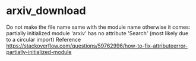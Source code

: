 # arxiv_download

Do not make the file name same with the module name
otherwise it comes: partially initialized module 'arxiv' has no attribute 'Search' (most likely due to a circular import)
Reference https://stackoverflow.com/questions/59762996/how-to-fix-attributeerror-partially-initialized-module